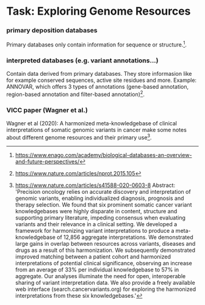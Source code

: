 # Task: Exploring Genome Resources

### primary deposition databases
Primary databases only contain information for sequence or structure.[^1].
  [^1]: https://www.enago.com/academy/biological-databases-an-overview-and-future-perspectives/

### interpreted databases (e.g. variant annotations...)
Contain data derived from primary databases. They store informasion like for example conserved sequences, active site residues and more.
Example: ANNOVAR, which offers 3 types of annotations (gene-based annotation, region-based annotation and filter-based annotation)[^2].
  [^2]: https://www.nature.com/articles/nprot.2015.105
  
### VICC paper (Wagner et al.)
Wagner et al (2020): A harmonized meta-knowledgebase of clinical interpretations of somatic genomic variants in cancer make some notes about different genome resources and their primary use[^3].
  [^3]: https://www.nature.com/articles/s41588-020-0603-8
Abstract: 
'Precision oncology relies on accurate discovery and interpretation of genomic variants, enabling individualized diagnosis, prognosis and therapy selection. 
We found that six prominent somatic cancer variant knowledgebases were highly disparate in content, structure and supporting primary literature, impeding consensus when evaluating variants and their relevance in a clinical setting. 
We developed a framework for harmonizing variant interpretations to produce a meta-knowledgebase of 12,856 aggregate interpretations. 
We demonstrated large gains in overlap between resources across variants, diseases and drugs as a result of this harmonization. 
We subsequently demonstrated improved matching between a patient cohort and harmonized interpretations of potential clinical significance, observing an increase from an average of 33% per individual knowledgebase to 57% in aggregate. 
Our analyses illuminate the need for open, interoperable sharing of variant interpretation data. 
We also provide a freely available web interface (search.cancervariants.org) for exploring the harmonized interpretations from these six knowledgebases.'

